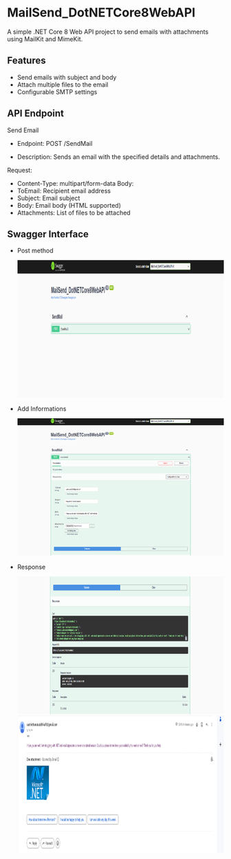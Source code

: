 # MailSend_DotNETCore8WebAPI

A simple .NET Core 8 Web API project to send emails with attachments using MailKit and MimeKit.

## Features

- Send emails with subject and body
- Attach multiple files to the email
- Configurable SMTP settings

## API Endpoint

Send Email
- Endpoint: POST /SendMail

- Description: Sends an email with the specified details and attachments.

Request:

- Content-Type: multipart/form-data
Body:
- ToEmail: Recipient email address
- Subject: Email subject
- Body: Email body (HTML supported)
- Attachments: List of files to be attached  

## Swagger Interface

- Post method 

  <img src="./images/img1.png" width="500" height="320" />


- Add Informations

  <img src="./images/img2.png" width="500" height="320" />


- Response
  

  <img src="./images/img3.png" width="500" height="320" />



  <img src="./images/img4.png" width="500" height="320" />


